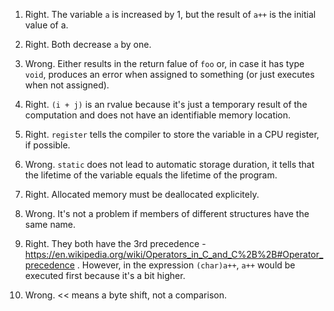 ﻿1. Right. The variable `a` is increased by 1, but the result of `a++` is the initial value of a.

2. Right. Both decrease `a` by one.

3. Wrong. Either results in the return falue of `foo` or, in case it has type `void`, produces an error when assigned to something (or just executes when not assigned).

4. Right. `(i + j)` is an rvalue because it's just a temporary result of the computation and does not have an identifiable memory location.

5. Right. `register` tells the compiler to store the variable in a CPU register, if possible.

6. Wrong. `static` does not lead to automatic storage duration, it tells that the lifetime of the variable equals the lifetime of the program.

7. Right. Allocated memory must be deallocated explicitely.

8. Wrong. It's not a problem if members of different structures have the same name.

9. Right. They both have the 3rd precedence - https://en.wikipedia.org/wiki/Operators_in_C_and_C%2B%2B#Operator_precedence . However, in the expression `(char)a++`, `a++` would be executed first because it's a bit higher.

10. Wrong. << means a byte shift, not a comparison.